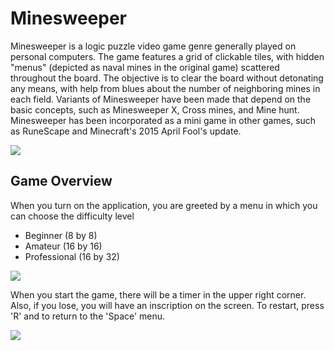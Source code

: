# Minesweeper
Minesweeper is a logic puzzle video game genre generally played on personal computers. The game features a grid of clickable tiles, with hidden "menus" (depicted as naval mines in the original game) scattered throughout the board. The objective is to clear the board without detonating any means, with help from blues about the number of neighboring mines in each field. Variants of Minesweeper have been made that depend on the basic concepts, such as Minesweeper X, Cross mines, and Mine hunt. Minesweeper has been incorporated as a mini game in other games, such as RuneScape and Minecraft's 2015 April Fool's update.

![](https://github.com/a-melchikov/minesweeper-pygame/tree/main/screenshots/main_menu.png)

## Game Overview
When you turn on the application, you are greeted by a menu in which you can choose the difficulty level
* Beginner (8 by 8)
* Amateur (16 by 16)
* Professional (16 by 32)

![](https://github.com/a-melchikov/minesweeper-pygame/tree/main/screenshots/newbie.png)

When you start the game, there will be a timer in the upper right corner. Also, if you lose, you will have an inscription on the screen. To restart, press 'R' and to return to the 'Space' menu.

![](https://github.com/a-melchikov/minesweeper-pygame/tree/main/screenshots/lose.png)
